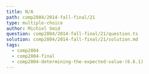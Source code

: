 ```yaml
---
title: N/A
path: comp2804/2014-fall-final/21
type: multiple-choice
author: Michiel Smid
question: comp2804/2014-fall-final/21/question.ts
solution: comp2804/2014-fall-final/21/solution.md
tags:
  - comp2804
  - comp2804-final
  - comp2804-determining-the-expected-value-(6.6.1)
---
```

